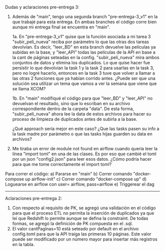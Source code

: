 Dudas y aclaraciones pre-entrega 3:

1. Además de "main", tengo una segunda branch "pre-entrega-3_v1" en la que trabajé para esta entrega. En ambas branches el código corre bien aunque mi entrega final se encuentra en "main".

   1a. En "pre-entrega-3_v1" quise que la función asociada a mi tarea 3 "subir_peli_nueva" reciba por parámetro lo que las otras dos tareas devolvían. Es decir, "leer_BD" en esta branch devuelve las películas ya subidas en la base, y "leer_API" todas las películas de la API en base a la cant de páginas seteadas en la config. "subir_peli_nueva" mira ambos conjuntos de datos y elimina los duplicados. Lo que quise hacer fue persistir lo que devolvían la task 1 y la task 2 para usarlas en la task 3, pero no logré hacerlo, entonces en la task 3 tuve que volver a llamar a las otras 2 funciones que ya habían corrido antes. ¿Puede ser que una solución sea utilizar un tema que vamos a ver la semana que viene que se llama XCOM?

   1b. En "main" modifiqué el código para que "leer_BD" y "leer_API" no devuelvan el resultado, sino que lo escriban en su archivo correspondiente dentro de la carpeta "data". De esta forma, "subir_peli_nueva" ahora lee la data de estos archivos para hacer su proceso de limpieza de duplicados antes de subirla a la base.

    ¿Qué approach sería mejor en este caso? ¿Que las tasks pasen su info a la task madre por parámetro o que las tasks hijas guarden su data en archivos?

3. Me tiraba un error de module not found en airflow cuando quería leer la línea "import toml" en una de las clases. Es por eso que cambié el toml por un json "config2.json" para leer esos datos. ¿Cómo podría hacer para que me tome correctamente el import toml?

Para correr el código:
a) Pararse en "main"
b) Correr comando "docker-compose up airflow-init"
c) Correr comando "docker-compose up"
d) Loguearse en airflow con user= airflow, pass=airflow
e) Triggerear el dag


-------------------------------------------------------

Aclaraciones pre-entrega 2:

1. Con respecto al requisito de PK, se agregó una validación en el código para que el proceso ETL no permita la inserción de duplicados ya que leí que Redshift lo permite aunque se defina la constraint. De todas formas, se agregó la definición de PK compuesta en el .sql.
2. El valor cantPaginas=10 está seteado por default en el archivo config.toml para que la API traiga las primeras 10 páginas. Este valor puede ser modificado por un número mayor para insertar más registros en la tabla.


